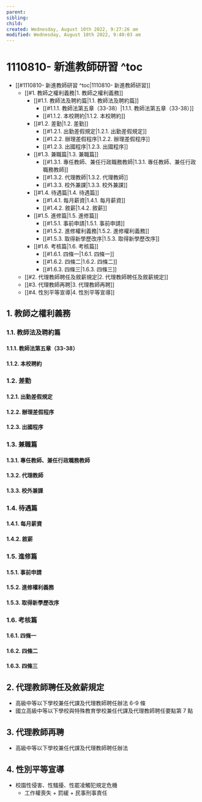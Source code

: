 ```yaml
---
parent: 
sibling: 
child: 
created: Wednesday, August 10th 2022, 9:27:26 am
modified: Wednesday, August 10th 2022, 9:40:03 am
---
```

# 1110810- 新進教師研習 ^toc

- [[#1110810- 新進教師研習 ^toc|1110810- 新進教師研習]]
	- [[#1. 教師之權利義務|1. 教師之權利義務]]
		- [[#1.1. 教師法及聘約篇|1.1. 教師法及聘約篇]]
			- [[#1.1.1. 教師法第五章（33-38）|1.1.1. 教師法第五章（33-38）]]
			- [[#1.1.2. 本校聘約|1.1.2. 本校聘約]]
		- [[#1.2. 差勤|1.2. 差勤]]
			- [[#1.2.1. 出勤差假規定|1.2.1. 出勤差假規定]]
			- [[#1.2.2. 辦理差假程序|1.2.2. 辦理差假程序]]
			- [[#1.2.3. 出國程序|1.2.3. 出國程序]]
		- [[#1.3. 兼職篇|1.3. 兼職篇]]
			- [[#1.3.1. 專任教師、兼任行政職務教師|1.3.1. 專任教師、兼任行政職務教師]]
			- [[#1.3.2. 代理教師|1.3.2. 代理教師]]
			- [[#1.3.3. 校外兼課|1.3.3. 校外兼課]]
		- [[#1.4. 待遇篇|1.4. 待遇篇]]
			- [[#1.4.1. 每月薪資|1.4.1. 每月薪資]]
			- [[#1.4.2. 敘薪|1.4.2. 敘薪]]
		- [[#1.5. 進修篇|1.5. 進修篇]]
			- [[#1.5.1. 事前申請|1.5.1. 事前申請]]
			- [[#1.5.2. 進修權利義務|1.5.2. 進修權利義務]]
			- [[#1.5.3. 取得新學歷改序|1.5.3. 取得新學歷改序]]
		- [[#1.6. 考核篇|1.6. 考核篇]]
			- [[#1.6.1. 四條一|1.6.1. 四條一]]
			- [[#1.6.2. 四條二|1.6.2. 四條二]]
			- [[#1.6.3. 四條三|1.6.3. 四條三]]
	- [[#2. 代理教師聘任及敘薪規定|2. 代理教師聘任及敘薪規定]]
	- [[#3. 代理教師再聘|3. 代理教師再聘]]
	- [[#4. 性別平等宣導|4. 性別平等宣導]]


## 1. 教師之權利義務

### 1.1. 教師法及聘約篇
#### 1.1.1. 教師法第五章（33-38）
#### 1.1.2. 本校聘約
### 1.2. 差勤
#### 1.2.1. 出勤差假規定

#### 1.2.2. 辦理差假程序
#### 1.2.3. 出國程序


### 1.3. 兼職篇
#### 1.3.1. 專任教師、兼任行政職務教師
#### 1.3.2. 代理教師
#### 1.3.3. 校外兼課

### 1.4. 待遇篇
#### 1.4.1. 每月薪資
#### 1.4.2. 敘薪

### 1.5. 進修篇
#### 1.5.1. 事前申請
#### 1.5.2. 進修權利義務
#### 1.5.3. 取得新學歷改序

### 1.6. 考核篇
#### 1.6.1. 四條一
#### 1.6.2. 四條二
#### 1.6.3. 四條三

## 2. 代理教師聘任及敘薪規定
- 高級中等以下學校兼任代課及代理教師聘任辦法 6-9 條
- 國立高級中等以下學校與特殊教育學校兼任代課及代理教師聘任要點第 7 點

## 3. 代理教師再聘
- 高級中等以下學校兼任代課及代理教師聘任辦法

## 4. 性別平等宣導
- 校園性侵害、性騷擾、性罷凌觸犯規定危機
	- 工作權喪失 + 罰緩 + 民事刑事責任
